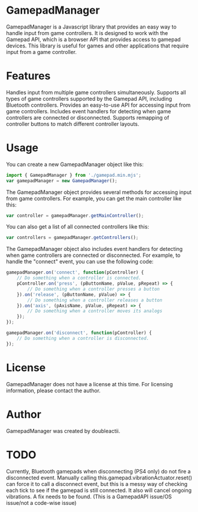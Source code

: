 # GamepadManager
GamepadManager is a Javascript library that provides an easy way to handle input from game controllers. It is designed to work with the Gamepad API, which is a browser API that provides access to gamepad devices. This library is useful for games and other applications that require input from a game controller.

# Features
Handles input from multiple game controllers simultaneously.
Supports all types of game controllers supported by the Gamepad API, including Bluetooth controllers.
Provides an easy-to-use API for accessing input from game controllers.
Includes event handlers for detecting when game controllers are connected or disconnected.
Supports remapping of controller buttons to match different controller layouts.

# Usage
You can create a new GamepadManager object like this:

```js
import { GamepadManager } from './gamepad.min.mjs';
var gamepadManager = new GamepadManager();
```

The GamepadManager object provides several methods for accessing input from game controllers. For example, you can get the main controller like this:

```js
var controller = gamepadManager.getMainController();
```

You can also get a list of all connected controllers like this:

```js
var controllers = gamepadManager.getControllers();
```
The GamepadManager object also includes event handlers for detecting when game controllers are connected or disconnected. For example, to handle the "connect" event, you can use the following code:

```js
gamepadManager.on('connect', function(pController) {
    // Do something when a controller is connected.
    pController.on('press', (pButtonName, pValue, pRepeat) => {
        // Do something when a controller presses a button
    }).on('release', (pButtonName, pValue) => {
        // Do something when a controller releases a button
    }).on('axis', (pAxisName, pValue, pRepeat) => {
        // Do something when a controller moves its analogs
    });
});

gamepadManager.on('disconnect', function(pController) {
    // Do something when a controller is disconnected.
});
```
# License
GamepadManager does not have a license at this time. For licensing information, please contact the author.

# Author
GamepadManager was created by doubleactii.

# TODO
Currently, Bluetooth gamepads when disconnecting (PS4 only) do not fire a disconnected event. Manually calling this.gamepad.vibrationActuator.reset() can force it to call a disconnect event, but this is a messy way of checking each tick to see if the gamepad is still connected. It also will cancel ongoing vibrations. A fix needs to be found. (This is a GamepadAPI issue/OS issue/not a code-wise issue)